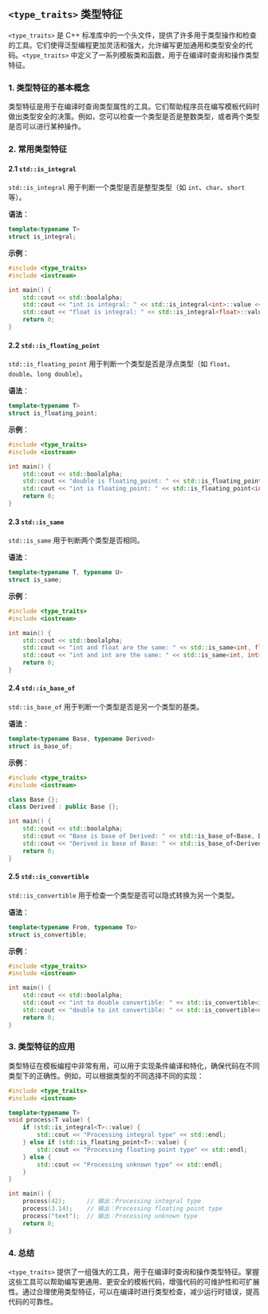 ## `<type_traits>` 类型特征

`<type_traits>` 是 C++ 标准库中的一个头文件，提供了许多用于类型操作和检查的工具。它们使得泛型编程更加灵活和强大，允许编写更加通用和类型安全的代码。`<type_traits>` 中定义了一系列模板类和函数，用于在编译时查询和操作类型特征。

### 1. **类型特征的基本概念**

类型特征是用于在编译时查询类型属性的工具。它们帮助程序员在编写模板代码时做出类型安全的决策。例如，您可以检查一个类型是否是整数类型，或者两个类型是否可以进行某种操作。

### 2. **常用类型特征**

#### 2.1 `std::is_integral`

`std::is_integral` 用于判断一个类型是否是整型类型（如 `int`、`char`、`short` 等）。

**语法**：

```cpp
template<typename T>
struct is_integral;
```

**示例**：

```cpp
#include <type_traits>
#include <iostream>

int main() {
    std::cout << std::boolalpha;
    std::cout << "int is integral: " << std::is_integral<int>::value << std::endl;       // 输出：true
    std::cout << "float is integral: " << std::is_integral<float>::value << std::endl;   // 输出：false
    return 0;
}
```

#### 2.2 `std::is_floating_point`

`std::is_floating_point` 用于判断一个类型是否是浮点类型（如 `float`、`double`、`long double`）。

**语法**：

```cpp
template<typename T>
struct is_floating_point;
```

**示例**：

```cpp
#include <type_traits>
#include <iostream>

int main() {
    std::cout << std::boolalpha;
    std::cout << "double is floating_point: " << std::is_floating_point<double>::value << std::endl;  // 输出：true
    std::cout << "int is floating_point: " << std::is_floating_point<int>::value << std::endl;        // 输出：false
    return 0;
}
```

#### 2.3 `std::is_same`

`std::is_same` 用于判断两个类型是否相同。

**语法**：

```cpp
template<typename T, typename U>
struct is_same;
```

**示例**：

```cpp
#include <type_traits>
#include <iostream>

int main() {
    std::cout << std::boolalpha;
    std::cout << "int and float are the same: " << std::is_same<int, float>::value << std::endl;  // 输出：false
    std::cout << "int and int are the same: " << std::is_same<int, int>::value << std::endl;      // 输出：true
    return 0;
}
```

#### 2.4 `std::is_base_of`

`std::is_base_of` 用于判断一个类型是否是另一个类型的基类。

**语法**：

```cpp
template<typename Base, typename Derived>
struct is_base_of;
```

**示例**：

```cpp
#include <type_traits>
#include <iostream>

class Base {};
class Derived : public Base {};

int main() {
    std::cout << std::boolalpha;
    std::cout << "Base is base of Derived: " << std::is_base_of<Base, Derived>::value << std::endl;  // 输出：true
    std::cout << "Derived is base of Base: " << std::is_base_of<Derived, Base>::value << std::endl;  // 输出：false
    return 0;
}
```

#### 2.5 `std::is_convertible`

`std::is_convertible` 用于检查一个类型是否可以隐式转换为另一个类型。

**语法**：

```cpp
template<typename From, typename To>
struct is_convertible;
```

**示例**：

```cpp
#include <type_traits>
#include <iostream>

int main() {
    std::cout << std::boolalpha;
    std::cout << "int to double convertible: " << std::is_convertible<int, double>::value << std::endl;  // 输出：true
    std::cout << "double to int convertible: " << std::is_convertible<double, int>::value << std::endl;   // 输出：true
    return 0;
}
```

### 3. **类型特征的应用**

类型特征在模板编程中非常有用，可以用于实现条件编译和特化，确保代码在不同类型下的正确性。例如，可以根据类型的不同选择不同的实现：

```cpp
#include <type_traits>
#include <iostream>

template<typename T>
void process(T value) {
    if (std::is_integral<T>::value) {
        std::cout << "Processing integral type" << std::endl;
    } else if (std::is_floating_point<T>::value) {
        std::cout << "Processing floating point type" << std::endl;
    } else {
        std::cout << "Processing unknown type" << std::endl;
    }
}

int main() {
    process(42);      // 输出：Processing integral type
    process(3.14);    // 输出：Processing floating point type
    process("text");  // 输出：Processing unknown type
    return 0;
}
```

### 4. **总结**

`<type_traits>` 提供了一组强大的工具，用于在编译时查询和操作类型特征。掌握这些工具可以帮助编写更通用、更安全的模板代码，增强代码的可维护性和可扩展性。通过合理使用类型特征，可以在编译时进行类型检查，减少运行时错误，提高代码的可靠性。